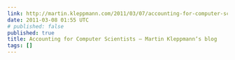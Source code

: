 ```yaml
---
link: http://martin.kleppmann.com/2011/03/07/accounting-for-computer-scientists.html
date: 2011-03-08 01:55 UTC
# published: false
published: true
title: Accounting for Computer Scientists — Martin Kleppmann‘s blog
tags: []
---
```



